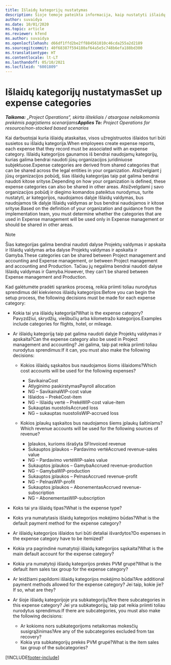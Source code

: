 ```yaml
---
title: Išlaidų kategorijų nustatymas
description: Šioje temoje pateikta informacija, kaip nustatyti išlaidų kategorijas ir bendrai naudojamas išlaidų ataskaitų kategorijas.
author: suvaidya
ms.date: 10/01/2020
ms.topic: article
ms.reviewer: kfend
ms.author: suvaidya
ms.openlocfilehash: d66df1ffd2be2ff884561010c46cda255a2d2189
ms.sourcegitcommit: 40f68387f594180af64a5e5c748b6efa188bd300
ms.translationtype: HT
ms.contentlocale: lt-LT
ms.lasthandoff: 05/10/2021
ms.locfileid: "6001809"
---
```

# <a name="set-up-expense-categories"></a><span data-ttu-id="659cf-103">Išlaidų kategorijų nustatymas</span><span class="sxs-lookup"><span data-stu-id="659cf-103">Set up expense categories</span></span>

<span data-ttu-id="659cf-104">_**Taikoma:** „Project Operations“, skirta ištekliais / atsargose nelaikomomis prekėmis pagrįstiems scenarijams_</span><span class="sxs-lookup"><span data-stu-id="659cf-104">_**Applies To:** Project Operations for resource/non-stocked based scenarios_</span></span>

<span data-ttu-id="659cf-105">Kai darbuotojai kuria išlaidų ataskaitas, visos užregistruotos išlaidos turi būti susietos su išlaidų kategorija.</span><span class="sxs-lookup"><span data-stu-id="659cf-105">When employees create expense reports, each expense that they record must be associated with an expense category.</span></span> <span data-ttu-id="659cf-106">Išlaidų kategorijos gaunamos iš bendrai naudojamų kategorijų, kurias galima bendrai naudoti jūsų organizacijos juridiniuose subjektuose.</span><span class="sxs-lookup"><span data-stu-id="659cf-106">Expense categories are derived from shared categories that can be shared across the legal entities in your organization.</span></span> <span data-ttu-id="659cf-107">Atsižvelgiant į jūsų organizacijos pobūdį, šias išlaidų kategorijas taip pat galima bendrai naudoti kitose srityse.</span><span class="sxs-lookup"><span data-stu-id="659cf-107">Depending on how your organization is defined, these expense categories can also be shared in other areas.</span></span> <span data-ttu-id="659cf-108">Atsižvelgdami į savo organizacijos pobūdį ir diegimo komandos pateiktus nurodymus, turite nustatyti, ar kategorijos, naudojamos dalyje Išlaidų valdymas, bus naudojamos tik dalyje Išlaidų valdymas ar bus bendrai naudojamos ir kitose srityse.</span><span class="sxs-lookup"><span data-stu-id="659cf-108">Based on the definition of your organization and guidance from the implementation team, you must determine whether the categories that are used in Expense management will be used only in Expense management or should be shared in other areas.</span></span>

> [!NOTE]
> <span data-ttu-id="659cf-109">Šias kategorijas galima bendrai naudoti dalyse Projektų valdymas ir apskaita ir Išlaidų valdymas arba dalyse Projektų valdymas ir apskaita ir Gamyba.</span><span class="sxs-lookup"><span data-stu-id="659cf-109">These categories can be shared between Project management and accounting and Expense management, or between Project management and accounting and Production.</span></span> <span data-ttu-id="659cf-110">Tačiau jų negalima bendrai naudoti dalyse Išlaidų valdymas ir Gamyba.</span><span class="sxs-lookup"><span data-stu-id="659cf-110">However, they can't be shared between Expense management and Production.</span></span>

<span data-ttu-id="659cf-111">Kad galėtumėte pradėti sąrankos procesą, reikia priimti toliau nurodytus sprendimus dėl kiekvienos išlaidų kategorijos:</span><span class="sxs-lookup"><span data-stu-id="659cf-111">Before you can begin the setup process, the following decisions must be made for each expense category:</span></span>

- <span data-ttu-id="659cf-112">Kokia tai yra išlaidų kategorija?</span><span class="sxs-lookup"><span data-stu-id="659cf-112">What is the expense category?</span></span> <span data-ttu-id="659cf-113">Pavyzdžiui, skrydžių, viešbučių arba kilometražo kategorijos.</span><span class="sxs-lookup"><span data-stu-id="659cf-113">Examples include categories for flights, hotel, or mileage.</span></span>
- <span data-ttu-id="659cf-114">Ar išlaidų kategoriją taip pat galima naudoti dalyje Projektų valdymas ir apskaita?</span><span class="sxs-lookup"><span data-stu-id="659cf-114">Can the expense category also be used in Project management and accounting?</span></span> <span data-ttu-id="659cf-115">Jei galima, taip pat reikia priimti toliau nurodytus sprendimus:</span><span class="sxs-lookup"><span data-stu-id="659cf-115">If it can, you must also make the following decisions:</span></span>

    - <span data-ttu-id="659cf-116">Kokios išlaidų sąskaitos bus naudojamos šioms išlaidoms?</span><span class="sxs-lookup"><span data-stu-id="659cf-116">Which cost accounts will be used for the following expenses?</span></span>

        - <span data-ttu-id="659cf-117">Savikaina</span><span class="sxs-lookup"><span data-stu-id="659cf-117">Cost</span></span>
        - <span data-ttu-id="659cf-118">Atlyginimo paskirstymas</span><span class="sxs-lookup"><span data-stu-id="659cf-118">Payroll allocation</span></span>
        - <span data-ttu-id="659cf-119">NG – Savikaina</span><span class="sxs-lookup"><span data-stu-id="659cf-119">WIP-cost value</span></span>
        - <span data-ttu-id="659cf-120">Išlaidos – Prekė</span><span class="sxs-lookup"><span data-stu-id="659cf-120">Cost-item</span></span>
        - <span data-ttu-id="659cf-121">NG – Išlaidų vertė – Prekė</span><span class="sxs-lookup"><span data-stu-id="659cf-121">WIP-cost value-item</span></span>
        - <span data-ttu-id="659cf-122">Sukauptas nuostolis</span><span class="sxs-lookup"><span data-stu-id="659cf-122">Accrued loss</span></span>
        - <span data-ttu-id="659cf-123">NG – sukauptas nuostolis</span><span class="sxs-lookup"><span data-stu-id="659cf-123">WIP-accrued loss</span></span>

    - <span data-ttu-id="659cf-124">Kokios įplaukų sąskaitos bus naudojamos šiems įplaukų šaltiniams?</span><span class="sxs-lookup"><span data-stu-id="659cf-124">Which revenue accounts will be used for the following sources of revenue?</span></span>

        - <span data-ttu-id="659cf-125">Įplaukos, kurioms išrašyta SF</span><span class="sxs-lookup"><span data-stu-id="659cf-125">Invoiced revenue</span></span>
        - <span data-ttu-id="659cf-126">Sukauptos įplaukos – Pardavimo vertė</span><span class="sxs-lookup"><span data-stu-id="659cf-126">Accrued revenue-sales value</span></span>
        - <span data-ttu-id="659cf-127">NG – Pardavimo vertė</span><span class="sxs-lookup"><span data-stu-id="659cf-127">WIP-sales value</span></span>
        - <span data-ttu-id="659cf-128">Sukauptos įplaukos – Gamyba</span><span class="sxs-lookup"><span data-stu-id="659cf-128">Accrued revenue-production</span></span>
        - <span data-ttu-id="659cf-129">NG – Gamyba</span><span class="sxs-lookup"><span data-stu-id="659cf-129">WIP-production</span></span>
        - <span data-ttu-id="659cf-130">Sukauptos įplaukos – Pelnas</span><span class="sxs-lookup"><span data-stu-id="659cf-130">Accrued revenue-profit</span></span>
        - <span data-ttu-id="659cf-131">NG – Pelnas</span><span class="sxs-lookup"><span data-stu-id="659cf-131">WIP-profit</span></span>
        - <span data-ttu-id="659cf-132">Sukauptos įplaukos – Abonementas</span><span class="sxs-lookup"><span data-stu-id="659cf-132">Accrued revenue-subscription</span></span>
        - <span data-ttu-id="659cf-133">NG – Abonementas</span><span class="sxs-lookup"><span data-stu-id="659cf-133">WIP-subscription</span></span>

- <span data-ttu-id="659cf-134">Koks tai yra išlaidų tipas?</span><span class="sxs-lookup"><span data-stu-id="659cf-134">What is the expense type?</span></span>
- <span data-ttu-id="659cf-135">Koks yra numatytasis išlaidų kategorijos mokėjimo būdas?</span><span class="sxs-lookup"><span data-stu-id="659cf-135">What is the default payment method for the expense category?</span></span>
- <span data-ttu-id="659cf-136">Ar išlaidų kategorijos išlaidos turi būti detaliai išvardytos?</span><span class="sxs-lookup"><span data-stu-id="659cf-136">Do expenses in the expense category have to be itemized?</span></span>
- <span data-ttu-id="659cf-137">Kokia yra pagrindinė numatytoji išlaidų kategorijos sąskaita?</span><span class="sxs-lookup"><span data-stu-id="659cf-137">What is the main default account for the expense category?</span></span>
- <span data-ttu-id="659cf-138">Kokia yra numatytoji išlaidų kategorijos prekės PVM grupė?</span><span class="sxs-lookup"><span data-stu-id="659cf-138">What is the default item sales tax group for the expense category?</span></span>
- <span data-ttu-id="659cf-139">Ar leidžiami papildomi išlaidų kategorijos mokėjimo būdai?</span><span class="sxs-lookup"><span data-stu-id="659cf-139">Are additional payment methods allowed for the expense category?</span></span> <span data-ttu-id="659cf-140">Jei taip, kokie jie?</span><span class="sxs-lookup"><span data-stu-id="659cf-140">If so, what are they?</span></span>
- <span data-ttu-id="659cf-141">Ar šioje išlaidų kategorijoje yra subkategorijų?</span><span class="sxs-lookup"><span data-stu-id="659cf-141">Are there subcategories in this expense category?</span></span> <span data-ttu-id="659cf-142">Jei yra subkategorijų, taip pat reikia priimti toliau nurodytus sprendimus:</span><span class="sxs-lookup"><span data-stu-id="659cf-142">If there are subcategories, you must also make the following decisions:</span></span>

    - <span data-ttu-id="659cf-143">Ar kokioms nors subkategorijoms netaikomas mokesčių susigrąžinimas?</span><span class="sxs-lookup"><span data-stu-id="659cf-143">Are any of the subcategories excluded from tax recovery?</span></span>
    - <span data-ttu-id="659cf-144">Kokia yra subkategorijų prekės PVM grupė?</span><span class="sxs-lookup"><span data-stu-id="659cf-144">What is the item sales tax group of the subcategories?</span></span>


[!INCLUDE[footer-include](../includes/footer-banner.md)]
